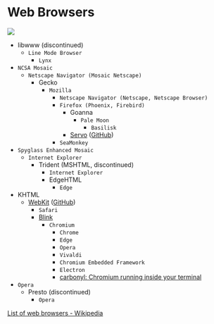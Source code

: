 # Web Browsers
![](https://upload.wikimedia.org/wikipedia/commons/7/74/Timeline_of_web_browsers.svg)

- libwww (discontinued)
  - `Line Mode Browser`
    - `Lynx`
- `NCSA Mosaic`
  - `Netscape Navigator (Mosaic Netscape)`
    - Gecko
      - `Mozilla`
        - `Netscape Navigator (Netscape, Netscape Browser)`
        - `Firefox (Phoenix, Firebird)`
          - Goanna
            - `Pale Moon`
              - `Basilisk`
          - [Servo](https://servo.org/) ([GitHub](https://github.com/servo/servo))
        - `SeaMonkey`
- `Spyglass Enhanced Mosaic`
  - `Internet Explorer`
    - Trident (MSHTML, discontinued)
      - `Internet Explorer`
      - EdgeHTML
        - `Edge`
- KHTML
  - [WebKit](https://webkit.org/) ([GitHub](https://github.com/WebKit/WebKit))
    - `Safari`
    - [Blink](https://www.chromium.org/blink/)
      - `Chromium`
        - `Chrome`
        - `Edge`
        - `Opera`
        - `Vivaldi`
        - `Chromium Embedded Framework`
        - `Electron`
        - [carbonyl: Chromium running inside your terminal](https://github.com/fathyb/carbonyl)
- `Opera`
  - Presto (discontinued)
    - `Opera`

[List of web browsers - Wikipedia](https://en.wikipedia.org/wiki/List_of_web_browsers)
